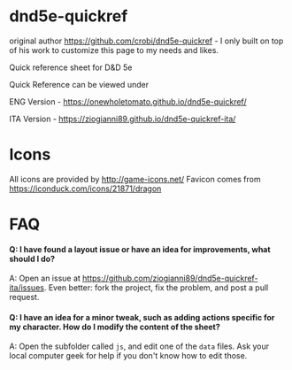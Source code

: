 dnd5e-quickref
==============
original author https://github.com/crobi/dnd5e-quickref - I only built on top of his work to customize this page to my needs and likes.

Quick reference sheet for D&amp;D 5e

Quick Reference can be viewed under

ENG Version - https://onewholetomato.github.io/dnd5e-quickref/

ITA Version - https://ziogianni89.github.io/dnd5e-quickref-ita/

Icons
==============

All icons are provided by http://game-icons.net/
Favicon comes from https://iconduck.com/icons/21871/dragon

FAQ
===

#### Q: I have found a layout issue or have an idea for improvements, what should I do? ####
A: Open an issue at https://github.com/ziogianni89/dnd5e-quickref-ita/issues. Even better: fork the project, fix the problem, and post a pull request.

#### Q: I have an idea for a minor tweak, such as adding actions specific for my character. How do I modify the content of the sheet? ####
A: Open the subfolder called `js`, and edit one of the `data` files. Ask your local computer geek for help if you don't know how to edit those.
